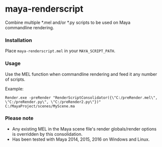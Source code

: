 # maya-renderscript

Combine multiple *.mel and/or *.py scripts to be used on Maya commandline rendering.

### Installation

Place `maya-renderscript.mel` in your `MAYA_SCRIPT_PATH`.
 
### Usage

Use the MEL function when commandline rendering and feed it any number of scripts.

Example:
```
Render.exe -preRender "RenderScriptConsolidator({\"C:/preRender.mel\", \"C:/preRender.py\", \"C:/preRender2.py\"})" C:/MayaProject/scenes/MyScene.ma
```
### Please note

* Any existing MEL in the Maya scene file's render globals/render options is overridden by this consolidation.
* Has been tested with Maya 2014, 2015, 2016 on Windows and Linux.

